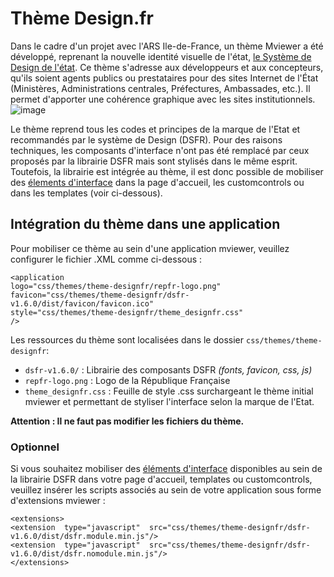 # Thème Design.fr

Dans le cadre d'un projet avec l'ARS Ile-de-France, un thème Mviewer a été développé, reprenant la nouvelle identité visuelle de l'état, [le Système de Design de l'état](https://www.systeme-de-design.gouv.fr/). Ce thème s'adresse aux développeurs et aux concepteurs, qu'ils soient agents publics ou prestataires pour des sites Internet de l'État (Ministères, Administrations centrales, Préfectures, Ambassades, etc.). Il permet d'apporter une cohérence graphique avec les sites institutionnels. 
![image](https://user-images.githubusercontent.com/22764056/192546099-ee1b3014-20d9-469a-a049-6cb753a07700.png)

Le thème reprend tous les codes et principes de la marque de l'Etat et recommandés par le système de Design (DSFR). Pour des raisons techniques, les composants d'interface n'ont pas été remplacé par ceux proposés par la librairie DSFR mais sont stylisés dans le même esprit. Toutefois, la librairie est intégrée au thème, il est donc possible de mobiliser des [élements d'interface](https://www.systeme-de-design.gouv.fr/elements-d-interface) dans la page d'accueil, les customcontrols ou dans les templates (voir ci-dessous).


## Intégration du thème dans une application
Pour mobiliser ce thème au sein d'une application mviewer, veuillez configurer le fichier .XML comme ci-dessous :

    <application
    logo="css/themes/theme-designfr/repfr-logo.png"
    favicon="css/themes/theme-designfr/dsfr-v1.6.0/dist/favicon/favicon.ico"
    style="css/themes/theme-designfr/theme_designfr.css"
    />

Les ressources du thème sont localisées dans le dossier `css/themes/theme-designfr`: 
 - `dsfr-v1.6.0/` : Librairie des composants DSFR *(fonts, favicon, css, js)* 
 - `repfr-logo.png` : Logo de la République Française
 - `theme_designfr.css` :  Feuille de style .css surchargeant le thème initial mviewer et permettant de styliser l'interface selon la marque de l'Etat.


**Attention : Il ne faut pas modifier les fichiers du thème.**

### Optionnel
Si vous souhaitez mobiliser des [éléments d'interface](https://www.systeme-de-design.gouv.fr/elements-d-interface) disponibles au sein de la librairie DSFR dans votre page d'accueil, templates ou customcontrols, veuillez insérer les scripts associés au sein de votre application sous forme d'extensions mviewer :


    <extensions>
    <extension  type="javascript"  src="css/themes/theme-designfr/dsfr-v1.6.0/dist/dsfr.module.min.js"/>
    <extension  type="javascript"  src="css/themes/theme-designfr/dsfr-v1.6.0/dist/dsfr.nomodule.min.js"/>
    </extensions>




